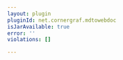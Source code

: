 ```yaml
---
layout: plugin
pluginId: net.cornergraf.mdtowebdoc
isJarAvailable: true
error: ''
violations: []

---
```

